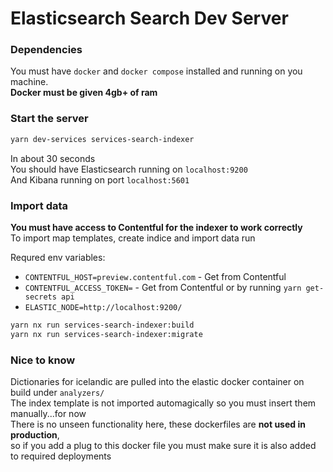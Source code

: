 # Elasticsearch Search Dev Server

### Dependencies

You must have `docker` and `docker compose` installed and running on you machine.  
**Docker must be given 4gb+ of ram**

### Start the server

```bash
yarn dev-services services-search-indexer
```

In about 30 seconds  
You should have Elasticsearch running on `localhost:9200`  
And Kibana running on port `localhost:5601`

### Import data

**You must have access to Contentful for the indexer to work correctly**  
To import map templates, create indice and import data run

Requred env variables:

- `CONTENTFUL_HOST=preview.contentful.com` - Get from Contentful
- `CONTENTFUL_ACCESS_TOKEN=` - Get from Contentful or by running `yarn get-secrets api`
- `ELASTIC_NODE=http://localhost:9200/`

```bash
yarn nx run services-search-indexer:build
yarn nx run services-search-indexer:migrate
```

### Nice to know

Dictionaries for icelandic are pulled into the elastic docker container on build under `analyzers/`  
The index template is not imported automagically so you must insert them manually...for now  
There is no unseen functionality here, these dockerfiles are **not used in production**,  
so if you add a plug to this docker file you must make sure it is also added to required deployments

